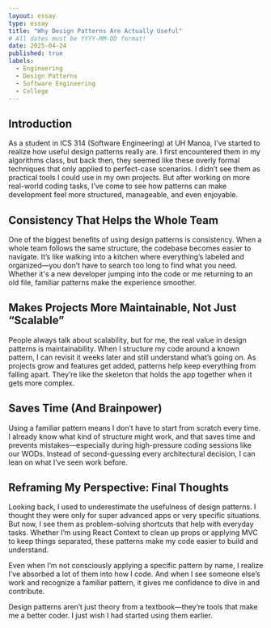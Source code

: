 ```yaml
---
layout: essay
type: essay
title: "Why Design Patterns Are Actually Useful"
# All dates must be YYYY-MM-DD format!
date: 2025-04-24
published: true
labels:
  - Engineering
  - Design Patterns
  - Software Engineering
  - College
---
```



## Introduction

As a student in ICS 314 (Software Engineering) at UH Manoa, I’ve started to realize how useful design patterns really are. I first encountered them in my algorithms class, but back then, they seemed like these overly formal techniques that only applied to perfect-case scenarios. I didn’t see them as practical tools I could use in my own projects. But after working on more real-world coding tasks, I’ve come to see how patterns can make development feel more structured, manageable, and even enjoyable.

## Consistency That Helps the Whole Team

One of the biggest benefits of using design patterns is consistency. When a whole team follows the same structure, the codebase becomes easier to navigate. It’s like walking into a kitchen where everything’s labeled and organized—you don’t have to search too long to find what you need. Whether it's a new developer jumping into the code or me returning to an old file, familiar patterns make the experience smoother.

## Makes Projects More Maintainable, Not Just “Scalable”

People always talk about scalability, but for me, the real value in design patterns is maintainability. When I structure my code around a known pattern, I can revisit it weeks later and still understand what’s going on. As projects grow and features get added, patterns help keep everything from falling apart. They’re like the skeleton that holds the app together when it gets more complex.

## Saves Time (And Brainpower)

Using a familiar pattern means I don’t have to start from scratch every time. I already know what kind of structure might work, and that saves time and prevents mistakes—especially during high-pressure coding sessions like our WODs. Instead of second-guessing every architectural decision, I can lean on what I’ve seen work before.

## Reframing My Perspective: Final Thoughts

Looking back, I used to underestimate the usefulness of design patterns. I thought they were only for super advanced apps or very specific situations. But now, I see them as problem-solving shortcuts that help with everyday tasks. Whether I’m using React Context to clean up props or applying MVC to keep things separated, these patterns make my code easier to build and understand.

Even when I’m not consciously applying a specific pattern by name, I realize I’ve absorbed a lot of them into how I code. And when I see someone else’s work and recognize a familiar pattern, it gives me confidence to dive in and contribute. 

Design patterns aren’t just theory from a textbook—they’re tools that make me a better coder. I just wish I had started using them earlier.

